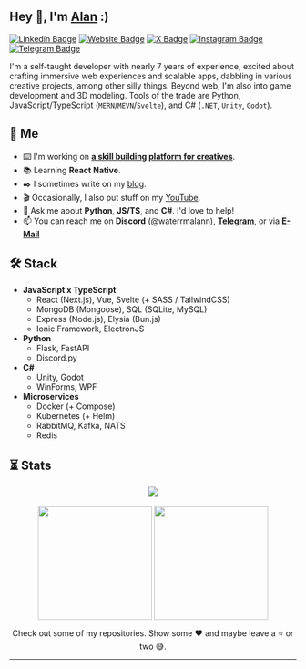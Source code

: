 ## Hey 👋, I'm [Alan](http://alanvarghese.me/) :)

[![Linkedin Badge](https://img.shields.io/badge/-LinkedIn-0e76a8?style=for-the-badge&logo=Linkedin&logoColor=white)](https://linkedin.com/in/alan-varghese) [![Website Badge](https://img.shields.io/badge/Website-3b5998?style=for-the-badge&logo=google-chrome&logoColor=white)](http://alanvarghese.me/) [![X Badge](https://img.shields.io/badge/-X-000000?style=for-the-badge&logo=X&logoColor=white)](https://twitter.com/waterrmalann) [![Instagram Badge](https://img.shields.io/badge/-Instagram-e4405f?style=for-the-badge&logo=Instagram&logoColor=white)](https://instagram.com/waterrmalann/) [![Telegram Badge](https://img.shields.io/badge/-Telegram-0088cc?style=for-the-badge&logo=Telegram&logoColor=white)](https://t.me/waterrmalann) 

I'm a self-taught developer with nearly 7 years of experience, excited about crafting immersive web experiences and scalable apps, dabbling in various creative projects, among other silly things. Beyond web, I'm also into game development and 3D modeling. Tools of the trade are Python, JavaScript/TypeScript (`MERN`/`MEVN`/`Svelte`), and C# (`.NET`, `Unity`, `Godot`).

## 🚀 Me
- ⌨️ I'm working on **[a skill building platform for creatives](https://github.com/waterrmalann/flare)**.
- 📚 Learning **React Native**.
- ✒️ I sometimes write on my [blog](https://blog.alanvarghese.me/).
- 🎬 Occasionally, I also put stuff on my [YouTube](https://youtube.com/@waterrmalann).
- 💬 Ask me about **Python**, **JS/TS**, and **C#**. I'd love to help!
- 📫 You can reach me on **Discord** (@waterrmalann), [**Telegram**](https://telegram.me/waterrmalann), or via [**E-Mail**](mailto:hello@alanvarghese.me)

## 🛠️ Stack
- **JavaScript x TypeScript**
    - React (Next.js), Vue, Svelte (+ SASS / TailwindCSS)
    - MongoDB (Mongoose), SQL (SQLite, MySQL)
    - Express (Node.js), Elysia (Bun.js)
    - Ionic Framework, ElectronJS
- **Python**
    - Flask, FastAPI
    - Discord.py
- **C#**
    - Unity, Godot
    - WinForms, WPF
- **Microservices**
    - Docker (+ Compose)
    - Kubernetes (+ Helm)
    - RabbitMQ, Kafka, NATS
    - Redis

## ⏳ Stats
<p align = "center">
    <img align = "center" src = "https://streak-stats.demolab.com/?user=waterrmalann&theme=transparent" /> <br/> <br/>
    <img align = "center" height = "200"  src = "https://github-readme-stats.vercel.app/api?username=waterrmalann&show_icons=true&include_all_commits=true&count_private=true&rank_icon=github&theme=transparent" />
    <img align = "center" height= "200" src="https://github-readme-stats.vercel.app/api/top-langs?username=waterrmalann&layout=compact&langs_count=8&card_width=320&theme=transparent" />
</p>

<p align="center">Check out some of my repositories. Show some ❤️ and maybe leave a ⭐ or two 😅.</p>

---
